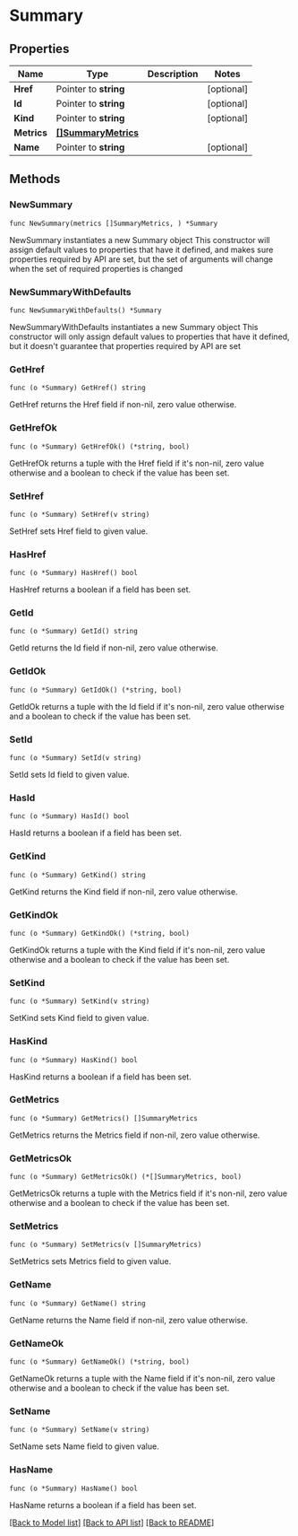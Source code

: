 # Summary

## Properties

Name | Type | Description | Notes
------------ | ------------- | ------------- | -------------
**Href** | Pointer to **string** |  | [optional] 
**Id** | Pointer to **string** |  | [optional] 
**Kind** | Pointer to **string** |  | [optional] 
**Metrics** | [**[]SummaryMetrics**](SummaryMetrics.md) |  | 
**Name** | Pointer to **string** |  | [optional] 

## Methods

### NewSummary

`func NewSummary(metrics []SummaryMetrics, ) *Summary`

NewSummary instantiates a new Summary object
This constructor will assign default values to properties that have it defined,
and makes sure properties required by API are set, but the set of arguments
will change when the set of required properties is changed

### NewSummaryWithDefaults

`func NewSummaryWithDefaults() *Summary`

NewSummaryWithDefaults instantiates a new Summary object
This constructor will only assign default values to properties that have it defined,
but it doesn't guarantee that properties required by API are set

### GetHref

`func (o *Summary) GetHref() string`

GetHref returns the Href field if non-nil, zero value otherwise.

### GetHrefOk

`func (o *Summary) GetHrefOk() (*string, bool)`

GetHrefOk returns a tuple with the Href field if it's non-nil, zero value otherwise
and a boolean to check if the value has been set.

### SetHref

`func (o *Summary) SetHref(v string)`

SetHref sets Href field to given value.

### HasHref

`func (o *Summary) HasHref() bool`

HasHref returns a boolean if a field has been set.

### GetId

`func (o *Summary) GetId() string`

GetId returns the Id field if non-nil, zero value otherwise.

### GetIdOk

`func (o *Summary) GetIdOk() (*string, bool)`

GetIdOk returns a tuple with the Id field if it's non-nil, zero value otherwise
and a boolean to check if the value has been set.

### SetId

`func (o *Summary) SetId(v string)`

SetId sets Id field to given value.

### HasId

`func (o *Summary) HasId() bool`

HasId returns a boolean if a field has been set.

### GetKind

`func (o *Summary) GetKind() string`

GetKind returns the Kind field if non-nil, zero value otherwise.

### GetKindOk

`func (o *Summary) GetKindOk() (*string, bool)`

GetKindOk returns a tuple with the Kind field if it's non-nil, zero value otherwise
and a boolean to check if the value has been set.

### SetKind

`func (o *Summary) SetKind(v string)`

SetKind sets Kind field to given value.

### HasKind

`func (o *Summary) HasKind() bool`

HasKind returns a boolean if a field has been set.

### GetMetrics

`func (o *Summary) GetMetrics() []SummaryMetrics`

GetMetrics returns the Metrics field if non-nil, zero value otherwise.

### GetMetricsOk

`func (o *Summary) GetMetricsOk() (*[]SummaryMetrics, bool)`

GetMetricsOk returns a tuple with the Metrics field if it's non-nil, zero value otherwise
and a boolean to check if the value has been set.

### SetMetrics

`func (o *Summary) SetMetrics(v []SummaryMetrics)`

SetMetrics sets Metrics field to given value.


### GetName

`func (o *Summary) GetName() string`

GetName returns the Name field if non-nil, zero value otherwise.

### GetNameOk

`func (o *Summary) GetNameOk() (*string, bool)`

GetNameOk returns a tuple with the Name field if it's non-nil, zero value otherwise
and a boolean to check if the value has been set.

### SetName

`func (o *Summary) SetName(v string)`

SetName sets Name field to given value.

### HasName

`func (o *Summary) HasName() bool`

HasName returns a boolean if a field has been set.


[[Back to Model list]](../README.md#documentation-for-models) [[Back to API list]](../README.md#documentation-for-api-endpoints) [[Back to README]](../README.md)


